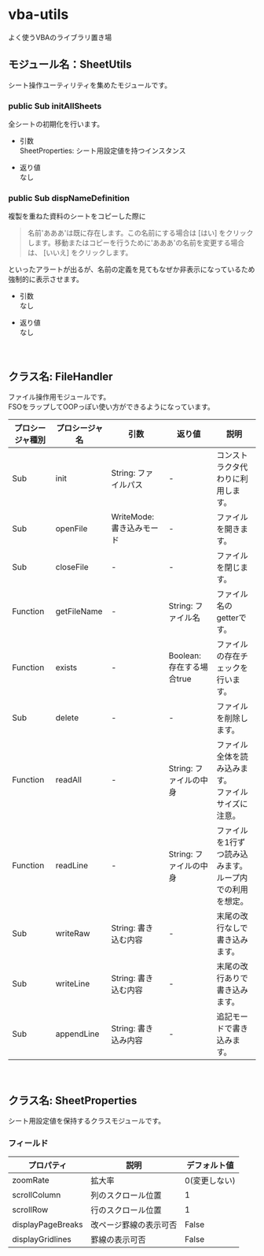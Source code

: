 # vba-utils

よく使うVBAのライブラリ置き場

## モジュール名：SheetUtils

シート操作ユーティリティを集めたモジュールです。  

### public Sub initAllSheets

全シートの初期化を行います。

- 引数  
SheetProperties: シート用設定値を持つインスタンス

- 返り値  
なし

### public Sub dispNameDefinition
複製を重ねた資料のシートをコピーした際に  
>名前'あああ'は既に存在します。この名前にする場合は [はい] をクリックします。移動またはコピーを行うために'あああ'の名前を変更する場合は、 [いいえ] をクリックします。

といったアラートが出るが、名前の定義を見てもなぜか非表示になっているため強制的に表示させます。  

- 引数  
なし

- 返り値  
なし

　  



## クラス名: FileHandler

ファイル操作用モジュールです。  
FSOをラップしてOOPっぽい使い方ができるようになっています。

|プロシージャ種別|プロシージャ名|引数|返り値|説明|
|----|----|----|----|----|
|Sub|init|String: ファイルパス|-|コンストラクタ代わりに利用します。|
|Sub|openFile|WriteMode: 書き込みモード|-|ファイルを開きます。|
|Sub|closeFile|-|-|ファイルを閉じます。|
|Function|getFileName|-|String: ファイル名|ファイル名のgetterです。|
|Function|exists|-|Boolean: 存在する場合true|ファイルの存在チェックを行います。|
|Sub|delete|-|-|ファイルを削除します。|
|Function|readAll|-|String: ファイルの中身|ファイル全体を読み込みます。<br>ファイルサイズに注意。|
|Function|readLine|-|String: ファイルの中身|ファイルを1行ずつ読み込みます。<br>ループ内での利用を想定。|
|Sub|writeRaw|String: 書き込む内容|-|末尾の改行なしで書き込みます。|
|Sub|writeLine|String: 書き込む内容|-|末尾の改行ありで書き込みます。|
|Sub|appendLine|String: 書き込み内容|-|追記モードで書き込みます。|

　  



## クラス名: SheetProperties

シート用設定値を保持するクラスモジュールです。  

### フィールド

|プロパティ|説明|デフォルト値|
|----|----|----|
|zoomRate|拡大率|0(変更しない)|
|scrollColumn|列のスクロール位置|1|
|scrollRow|行のスクロール位置|1|
|displayPageBreaks|改ページ罫線の表示可否|False|
|displayGridlines|罫線の表示可否|False|
